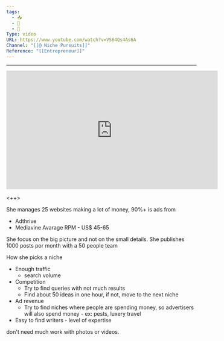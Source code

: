 ```yaml
---
tags:
  - 📥
  - 🎥
  - 🔴
Type: video
URL: https://www.youtube.com/watch?v=VS64Qs4As6A
Channel: "[[@ Niche Pursuits]]"
Reference: "[[Entrepreneur]]"
---
```



---

<center>
	<iframe width="560" height="315" src="https://www.youtube.com/embed/VS64Qs4As6A" frameborder="0" allow="accelerometer; autoplay; encrypted-media; gyroscope; picture-in-picture" allow-fullscreen></iframe>
</center>

<++>

She manages 25 websites making a lot of money, 90%+ is ads from
- Adthrive
- Mediavine
Avarage RPM - US$ 45-65

She focus on the big picture and not on the small details. She publishes 1000 posts por month with a 50 people team

How she picks a niche
- Enough traffic
	- search volume
- Competition
	- Try to find queries with not much results
	- Find about 50 ideas in one hour, if not, move to the next niche
- Ad revenue
	- Try to find niches where people are spending money, so advertisers will also spend money - ex: pests, luxery travel
- Easy to find writers - level of expertise

don't need much work with photos or videos.